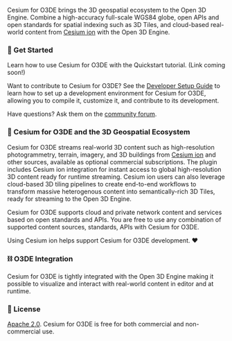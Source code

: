 <!--
Decide on a logo to put here
[![Cesium for O3DE Logo](link-to-image)]
-->

Cesium for O3DE brings the 3D geospatial ecosystem to the Open 3D Engine. Combine a high-accuracy full-scale WGS84 globe, open APIs and open standards for spatial indexing such as 3D Tiles, and cloud-based real-world content from [Cesium ion](https://cesium.com/cesium-ion) with the Open 3D Engine.

### :rocket: Get Started

Learn how to use Cesium for O3DE with the Quickstart tutorial. (Link coming soon!) 

Want to contribute to Cesium for O3DE? See the [Developer Setup Guide](Documentation/developer-setup.md) to learn how to set up a development environment for Cesium for O3DE, allowing you to compile it, customize it, and contribute to its development.

Have questions? Ask them on the [community forum](https://community.cesium.com).


### :house_with_garden: Cesium for O3DE and the 3D Geospatial Ecosystem

Cesium for O3DE streams real-world 3D content such as high-resolution photogrammetry, terrain, imagery, and 3D buildings from [Cesium ion](https://cesium.com/cesium-ion) and other sources, available as optional commercial subscriptions. The plugin includes Cesium ion integration for instant access to global high-resolution 3D content ready for runtime streaming. Cesium ion users can also leverage cloud-based 3D tiling pipelines to create end-to-end workflows to transform massive heterogenous content into semantically-rich 3D Tiles, ready for streaming to the Open 3D Engine.

Cesium for O3DE supports cloud and private network content and services based on open standards and APIs. You are free to use any combination of supported content sources, standards, APIs with Cesium for O3DE.

Using Cesium ion helps support Cesium for O3DE development. :heart:

### :chains: O3DE Integration

Cesium for O3DE is tightly integrated with the Open 3D Engine making it possible to visualize and interact with real-world content in editor and at runtime. 


### :green_book: License

[Apache 2.0](http://www.apache.org/licenses/LICENSE-2.0.html). Cesium for O3DE is free for both commercial and non-commercial use.

